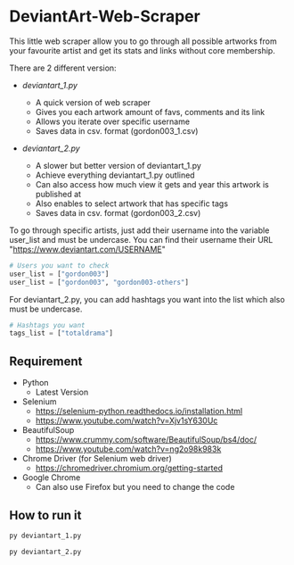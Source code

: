 # DeviantArt-Web-Scraper
This little web scraper allow you to go through all possible artworks from your favourite artist and get its stats and links without core membership.

There are 2 different version:
* _deviantart_1.py_
  * A quick version of web scraper
  * Gives you each artwork amount of favs, comments and its link
  * Allows you iterate over specific username
  * Saves data in csv. format (gordon003_1.csv)
  
* _deviantart_2.py_
  * A slower but better version of deviantart_1.py
  * Achieve everything deviantart_1.py outlined
  * Can also access how much view it gets and year this artwork is published at
  * Also enables to select artwork that has specific tags
  * Saves data in csv. format (gordon003_2.csv)

To go through specific artists, just add their username into the variable user_list and must be undercase.
You can find their username their URL "https://www.deviantart.com/USERNAME"
```python
# Users you want to check
user_list = ["gordon003"]
user_list = ["gordon003", "gordon003-others"]
```

For deviantart_2.py, you can add hashtags you want into the list which also must be undercase.
```python
# Hashtags you want
tags_list = ["totaldrama"]
```

## Requirement
* Python
  * Latest Version
* Selenium
  * https://selenium-python.readthedocs.io/installation.html
  * https://www.youtube.com/watch?v=Xjv1sY630Uc
* BeautifulSoup
  * https://www.crummy.com/software/BeautifulSoup/bs4/doc/
  * https://www.youtube.com/watch?v=ng2o98k983k
* Chrome Driver (for Selenium web driver)
  * https://chromedriver.chromium.org/getting-started
* Google Chrome
  * Can also use Firefox but you need to change the code

## How to run it
```python
py deviantart_1.py

py deviantart_2.py
```
